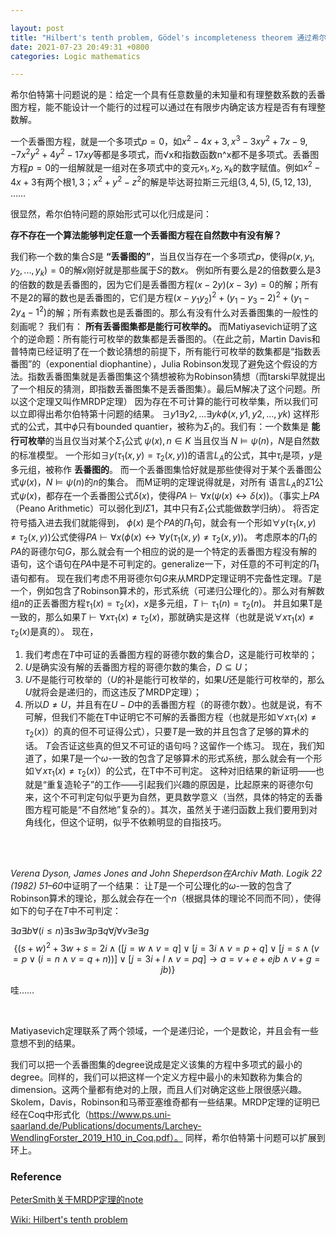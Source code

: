 ```yaml
---

layout: post
title: "Hilbert's tenth problem, Gödel's incompleteness theorem 通过希尔伯特第十问题得出不完备性定理"
date: 2021-07-23 20:49:31 +0800
categories: Logic mathematics

---
```


<head>
    <script src="https://cdn.mathjax.org/mathjax/latest/MathJax.js?config=TeX-AMS-MML_HTMLorMML" type="text/javascript"></script>
    <script type="text/x-mathjax-config">
        MathJax.Hub.Config({
            tex2jax: {
            skipTags: ['script', 'noscript', 'style', 'textarea', 'pre'],
            inlineMath: [['$','$']]
            }
        });
    </script>
</head>

希尔伯特第十问题说的是：给定一个具有任意数量的未知量和有理整数系数的丢番图方程，能不能设计一个能行的过程可以通过在有限步内确定该方程是否有有理整数解。

一个丢番图方程，就是一个多项式$p=0$，如$x^2 − 4x + 3, x^3 − 3xy^2 + 7x − 9, −7x^2y^2 + 4y^2 − 17xy$等都是多项式，而√x和指数函数n^x都不是多项式。丢番图方程$p=0$的一组解就是一组对在多项式中的变元$x_1, x_2, x_k$的数字赋值。例如$x^2-4x+3$有两个根$1, 3$；$x^2+y^2-z^2$的解是毕达哥拉斯三元组$(3, 4, 5), (5, 12, 13)$, ……

很显然，希尔伯特问题的原始形式可以化归成是问：

**存不存在一个算法能够判定任意一个丢番图方程在自然数中有没有解？**

我们称一个数的集合$S$是 **“丢番图的”**，当且仅当存在一个多项式$p$，使得$p(x, y_1, y_2, . . . , y_k) = 0$的解$x$刚好就是那些属于$S$的数$x$。
例如所有要么是$2$的倍数要么是$3$的倍数的数是丢番图的，因为它们是丢番图方程$(x − 2y)(x − 3y)=0$的解；所有不是$2$的幂的数也是丢番图的，它们是方程$(x − y_1y_2)^2 + (y_1 − y_3 − 2)^2 + (y_1 − 2y_4 − 1^2)$的解；所有素数也是丢番图的。那么有没有什么对丢番图集的一般性的刻画呢？
我们有：
**所有丢番图集都是能行可枚举的。**
而Matiyasevich证明了这个的逆命题：所有能行可枚举的数集都是丢番图的。（在此之前，Martin Davis和普特南已经证明了在一个数论猜想的前提下，所有能行可枚举的数集都是“指数丢番图”的（exponential diophantine），Julia Robinson发现了避免这个假设的方法。指数丢番图集就是丢番图集这个猜想被称为Robinson猜想（而tarski早就提出了一个相反的猜测，即指数丢番图集不是丢番图集）。最后M解决了这个问题。所以这个定理又叫作MRDP定理）
因为存在不可计算的能行可枚举集，所以我们可以立即得出希尔伯特第十问题的结果。
$∃y1∃y2, . . . ∃ykϕ(x, y1, y2, . . . , yk)$ 这样形式的公式，其中$ϕ$只有bounded quantier，被称为$Σ_1$的。我们有：一个数集是 **能行可枚举**的当且仅当对某个$Σ_1$公式 $ψ(x), n ∈ K$ 当且仅当 $N \models ψ(n)$，$N$是自然数的标准模型。
一个形如$∃y(τ_1(x, y) = τ_2(x, y))$的语言$L_A$的公式，其中$τ_i$是项，$y$是多元组，被称作 **丢番图的**。
而一个丢番图集恰好就是那些使得对于某个丢番图公式$ψ(x)，N \models ψ(n)$的$n$的集合。
而M证明的定理说得就是，对所有 语言$L_A$的$Σ1$公式$ψ(x)$，都存在一个丢番图公式$δ(x)$，使得$PA \vdash ∀x(ψ(x) ↔ δ(x))$。（事实上$PA$（Peano Arithmetic）可以弱化到$IΣ1$，其中只有$Σ_1$公式能做数学归纳）。
将否定符号插入进去我们就能得到， $ϕ(x)$ 是个$PA$的$Π_1$句，就会有一个形如$∀y(τ_1(x, y) ≠ τ_2(x, y))$公式使得$PA \vdash ∀x(ϕ(x) ↔ ∀y(τ_1(x, y) ≠ τ_2(x, y))$。
考虑原本的$Π_1$的$PA$的哥德尔句$G$，那么就会有一个相应的说的是一个特定的丢番图方程没有解的语句，这个语句在$PA$中是不可判定的。generalize一下，对任意的不可判定的$Π_1$语句都有。
现在我们考虑不用哥德尔句$G$来从MRDP定理证明不完备性定理。$T$是一个，例如包含了Robinson算术的，形式系统（可递归公理化的）。那么对有解数组$n$的正丢番图方程$τ_1(x) = τ_2(x)，x$是多元组，$T \vdash τ_1(n) = τ_2(n)$。
并且如果T是一致的，那么如果$T \vdash ∀x τ_1(x) ≠ τ_2(x)$，那就确实是这样（也就是说$∀x τ_1(x) ≠ τ_2(x)$是真的）。
现在，
1. 我们考虑在$T$中可证的丢番图方程的哥德尔数的集合$D$，这是能行可枚举的；
2. $U$是确实没有解的丢番图方程的哥德尔数的集合，$D ⊆ U$；
3. $U$不是能行可枚举的（$U$的补是能行可枚举的，如果$U$还是能行可枚举的，那么$U$就将会是递归的，而这违反了MRDP定理）；
4. 所以$D ≠ U$，并且有在$U - D$中的丢番图方程（的哥德尔数）。也就是说，有不可解，但我们不能在T中证明它不可解的丢番图方程（也就是形如$∀x τ_1(x) ≠ τ_2(x)$）的真的但不可证得公式），只要$T$是一致的并且包含了足够的算术的话。
$T$会否证这些真的但又不可证的语句吗？这留作一个练习。
现在，我们知道了，如果$T$是一个$ω$-一致的包含了足够算术的形式系统，那么就会有一个形如$∀x τ_1(x) ≠ τ_2(x)）$的公式，在T中不可判定。
这种对旧结果的新证明——也就是“重复造轮子”的工作——引起我们兴趣的原因是，比起原来的哥德尔句来，这个不可判定句似乎更为自然，更具数学意义（当然，具体的特定的丢番图方程可能是“不自然地”复杂的）。其次，虽然关于递归函数上我们要用到对角线化，但这个证明，似乎不依赖明显的自指技巧。

<br/><br/>

*Verena Dyson, James Jones and John Sheperdson在Archiv Math. Logik 22 (1982) 51–60*中证明了一个结果：
让$T$是一个可公理化的$ω$-一致的包含了Robinson算术的理论，那么就会存在一个$n$（根据具体的理论不同而不同），使得如下的句子在$T$中不可判定：

$∃a∃b∀(i ≤ n)∃s∃w∃p∃q∀j∀v∃e∃g$
$$\{(s + w)^2 + 3w + s = 2i ∧ ([j = w ∧ v = q] ∨ [j = 3i ∧ v = p + q]
∨[j = s ∧ (v = p ∨ (i = n ∧ v = q + n))] ∨ [j = 3i + l ∧ v = pq]
→ a = v + e + ejb ∧ v + g = jb)\}$$

哇……

<br/>

Matiyasevich定理联系了两个领域，一个是递归论，一个是数论，并且会有一些意想不到的结果。

我们可以把一个丢番图集的degree说成是定义该集的方程中多项式的最小的degree。同样的，我们可以把这样一个定义方程中最小的未知数称为集合的dimension。这两个量都有绝对的上限，而且人们对确定这些上限很感兴趣。Skolem，Davis，Robinson和马蒂亚塞维奇都有一些结果。MRDP定理的证明已经在Coq中形式化（https://www.ps.uni-saarland.de/Publications/documents/Larchey-WendlingForster_2019_H10_in_Coq.pdf）。
同样，希尔伯特第十问题可以扩展到环上。

### Reference

[PeterSmith关于MRDP定理的note](https://www.logicmatters.net/resources/pdfs/MRDP.pdf)

[Wiki: Hilbert's tenth problem](https://en.jinzhao.wiki/wiki/Hilbert%27s_tenth_problem)
